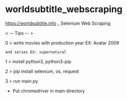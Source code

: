 # worldsubtitle_webscraping
https://worldsubtitle.info _ Selenium Web Scraping

< -- Tips -- >

0 > write movies with production year EX: Avatar 2009

    and series EX: supernatural 

1 > install python3, python3-pip

2 > pip install selenium, os, request

3 > run main.py

* Put chromedriver in main directory
